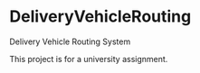 # DeliveryVehicleRouting
Delivery Vehicle Routing System

This project is for a university assignment.
